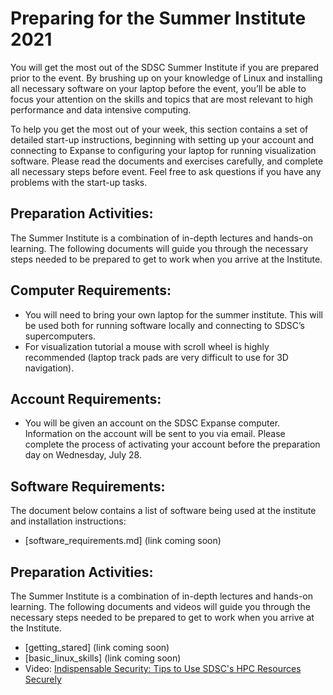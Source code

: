 # Preparing for the Summer Institute 2021
You will get the most out of the SDSC Summer Institute if you are prepared prior to the event. By brushing up on your knowledge of Linux and installing all necessary software on your laptop before the event, you’ll be able to focus your attention on the skills and topics that are most relevant to high performance and data intensive computing.

To help you get the most out of your week, this section contains a set of detailed start-up instructions, beginning with setting up your account and connecting to Expanse to configuring your laptop for running visualization software. Please read the documents and exercises carefully, and complete all necessary steps before event. Feel free to ask questions if you have any problems with the start-up tasks.

## Preparation Activities:
The Summer Institute is a combination of in-depth lectures and hands-on learning. The following documents will guide you through the necessary steps needed to be prepared to get to work when you arrive at the Institute.

##  Computer Requirements:

* You will need to bring your own laptop for the summer institute. This will be used both for running software locally and connecting to SDSC’s supercomputers.
* For visualization tutorial a mouse with scroll wheel is highly recommended (laptop track pads are very difficult to use for 3D navigation).

##  Account Requirements:

* You will be given an account on the SDSC Expanse computer. Information on the account will be sent to you via email. Please complete the process of activating your account before the preparation day on Wednesday, July 28. 

## Software Requirements:
The document below contains a list of software being used at the institute and installation instructions:
* [software_requirements.md] (link coming soon)

## Preparation Activities:

The Summer Institute is a combination of in-depth lectures and hands-on learning. The following documents and videos will guide you through the necessary steps needed to be prepared to get to work when you arrive at the Institute.

* [getting_stared] (link coming soon)
* [basic_linux_skills] (link coming soon)
* Video: [Indispensable Security: Tips to Use SDSC's HPC Resources Securely](https://education.sdsc.edu/training/interactive/202007_security_tips/index.php)

